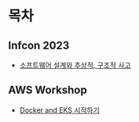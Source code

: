 # 목차
## Infcon 2023
- [소프트웨어 설계와 추상적, 구조적 사고](./Infcon-2023/소프트웨어_설계와_추상적,_구조적_사고.md)

## AWS Workshop
- [Docker and EKS 시작하기](./AWS/Workshop/Start_with_Container_and_EKS.md)
